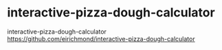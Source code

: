 # interactive-pizza-dough-calculator
interactive-pizza-dough-calculator
https://github.com/eirichmond/interactive-pizza-dough-calculator
